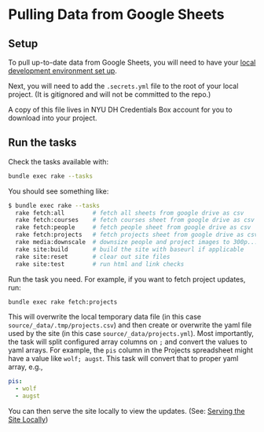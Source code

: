 # Pulling Data from Google Sheets

## Setup
To pull up-to-date data from Google Sheets, you will need to have your [local development environment set up](local-development.md#setup-dev-environment).

Next, you will need to add the `.secrets.yml` file to the root of your local project. (It is gitignored and will not be committed to the repo.)

A copy of this file lives in NYU DH Credentials Box account for you to download into your project.

## Run the tasks

Check the tasks available with:
``` sh
bundle exec rake --tasks
```
You should see something like:
``` sh
$ bundle exec rake --tasks
  rake fetch:all        # fetch all sheets from google drive as csv
  rake fetch:courses    # fetch courses sheet from google drive as csv
  rake fetch:people     # fetch people sheet from google drive as csv
  rake fetch:projects   # fetch projects sheet from google drive as csv
  rake media:downscale  # downsize people and project images to 300p...
  rake site:build       # build the site with baseurl if applicable
  rake site:reset       # clear out site files
  rake site:test        # run html and link checks
```
Run the task you need. For example, if you want to fetch project updates, run:

``` sh
bundle exec rake fetch:projects
```

This will overwrite the local temporary data file (in this case `source/_data/.tmp/projects.csv`) and then create or overwrite the yaml file used by the site (in this case `source/_data/projects.yml`). Most importantly, the task will split configured array columns on `;` and convert the values to yaml arrays. For example, the `pis` column in the Projects spreadsheet might have a value like `wolf; augst`. This task will convert that to proper yaml array, e.g., 
```yaml 
pis:
  - wolf
  - augst
```

You can then serve the site locally to view the updates. (See: [Serving the Site Locally](local-development.md#serve-the-site))
